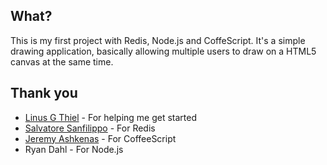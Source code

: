 What?
-----
This is my first project with Redis, Node.js and CoffeScript. It's a simple drawing application, basically allowing multiple users to draw on a HTML5 canvas at the same time.

Thank you
---------
- [Linus G Thiel] - For helping me get started
- [Salvatore Sanfilippo] - For Redis
- [Jeremy Ashkenas] - For CoffeeScript
- Ryan Dahl - For Node.js

[Linus G Thiel]:https://github.com/linus/
[Salvatore Sanfilippo]: https://twitter.com/#!/antirez/
[Jeremy Ashkenas]:http://github.com/jashkenas/
